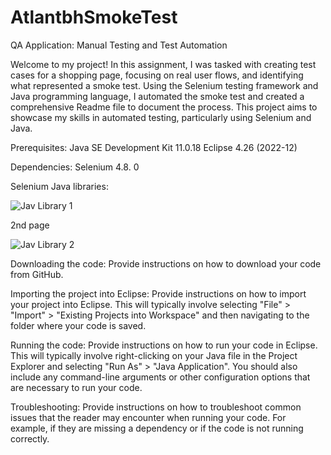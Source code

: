 # AtlantbhSmokeTest
QA Application: Manual Testing and Test Automation

Welcome to my project! In this assignment, I was tasked with creating test cases for a shopping page, focusing on real user flows, and identifying what represented a smoke test. Using the Selenium testing framework and Java programming language, I automated the smoke test and created a comprehensive Readme file to document the process. This project aims to showcase my skills in automated testing, particularly using Selenium and Java.

Prerequisites: 
Java SE Development Kit 11.0.18
Eclipse 4.26 (2022-12)

Dependencies: Selenium 4.8. 0

Selenium Java libraries:

![Jav Library 1](https://cdn.discordapp.com/attachments/1031956501792837665/1080809731880394822/JAR_1.PNG)

2nd page

![Jav Library 2](https://cdn.discordapp.com/attachments/1031956501792837665/1080809732304023582/JAR_2.PNG)

Downloading the code: Provide instructions on how to download your code from GitHub.

Importing the project into Eclipse: Provide instructions on how to import your project into Eclipse. This will typically involve selecting "File" > "Import" > "Existing Projects into Workspace" and then navigating to the folder where your code is saved.

Running the code: Provide instructions on how to run your code in Eclipse. This will typically involve right-clicking on your Java file in the Project Explorer and selecting "Run As" > "Java Application". You should also include any command-line arguments or other configuration options that are necessary to run your code.

Troubleshooting: Provide instructions on how to troubleshoot common issues that the reader may encounter when running your code. For example, if they are missing a dependency or if the code is not running correctly.
